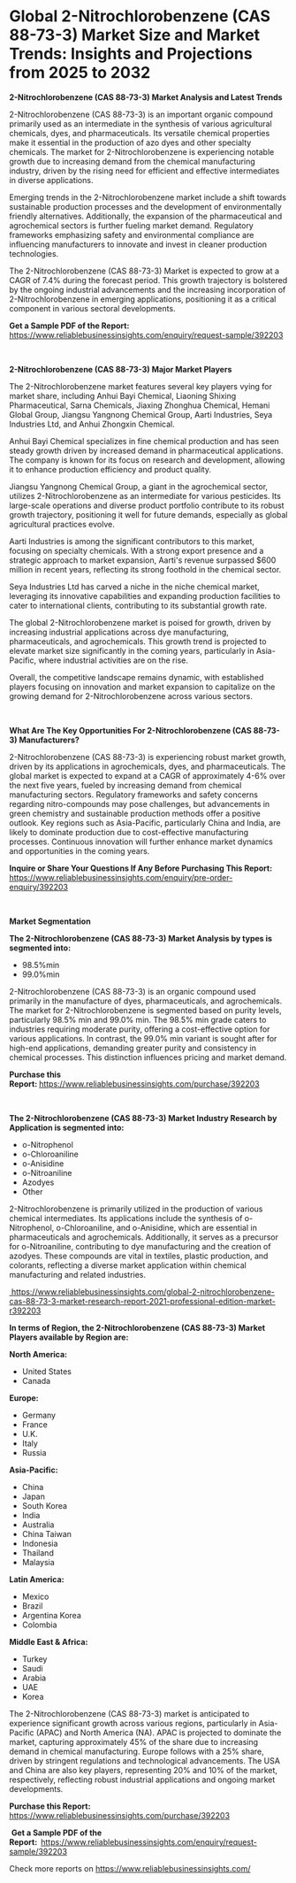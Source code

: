 <p><h1>Global 2-Nitrochlorobenzene (CAS 88-73-3) Market Size and Market Trends: Insights and Projections from 2025 to 2032</h1></p><p><strong>2-Nitrochlorobenzene (CAS 88-73-3) Market Analysis and Latest Trends</strong></p>
<p><p>2-Nitrochlorobenzene (CAS 88-73-3) is an important organic compound primarily used as an intermediate in the synthesis of various agricultural chemicals, dyes, and pharmaceuticals. Its versatile chemical properties make it essential in the production of azo dyes and other specialty chemicals. The market for 2-Nitrochlorobenzene is experiencing notable growth due to increasing demand from the chemical manufacturing industry, driven by the rising need for efficient and effective intermediates in diverse applications.</p><p>Emerging trends in the 2-Nitrochlorobenzene market include a shift towards sustainable production processes and the development of environmentally friendly alternatives. Additionally, the expansion of the pharmaceutical and agrochemical sectors is further fueling market demand. Regulatory frameworks emphasizing safety and environmental compliance are influencing manufacturers to innovate and invest in cleaner production technologies.</p><p>The 2-Nitrochlorobenzene (CAS 88-73-3) Market is expected to grow at a CAGR of 7.4% during the forecast period. This growth trajectory is bolstered by the ongoing industrial advancements and the increasing incorporation of 2-Nitrochlorobenzene in emerging applications, positioning it as a critical component in various sectoral developments.</p></p>
<p><strong>Get a Sample PDF of the Report:&nbsp;</strong> <a href="https://www.reliablebusinessinsights.com/enquiry/request-sample/392203?utm_campaign=39&utm_medium=2&utm_source=Github&utm_content=ia&utm_term=17012025&utm_id=2-nitrochlorobenzene-cas-88-73-3">https://www.reliablebusinessinsights.com/enquiry/request-sample/392203</a></p>
<p>&nbsp;</p>
<p><strong>2-Nitrochlorobenzene (CAS 88-73-3) Major Market Players</strong></p>
<p><p>The 2-Nitrochlorobenzene market features several key players vying for market share, including Anhui Bayi Chemical, Liaoning Shixing Pharmaceutical, Sarna Chemicals, Jiaxing Zhonghua Chemical, Hemani Global Group, Jiangsu Yangnong Chemical Group, Aarti Industries, Seya Industries Ltd, and Anhui Zhongxin Chemical. </p><p>Anhui Bayi Chemical specializes in fine chemical production and has seen steady growth driven by increased demand in pharmaceutical applications. The company is known for its focus on research and development, allowing it to enhance production efficiency and product quality. </p><p>Jiangsu Yangnong Chemical Group, a giant in the agrochemical sector, utilizes 2-Nitrochlorobenzene as an intermediate for various pesticides. Its large-scale operations and diverse product portfolio contribute to its robust growth trajectory, positioning it well for future demands, especially as global agricultural practices evolve.</p><p>Aarti Industries is among the significant contributors to this market, focusing on specialty chemicals. With a strong export presence and a strategic approach to market expansion, Aarti's revenue surpassed $600 million in recent years, reflecting its strong foothold in the chemical sector.</p><p>Seya Industries Ltd has carved a niche in the niche chemical market, leveraging its innovative capabilities and expanding production facilities to cater to international clients, contributing to its substantial growth rate.</p><p>The global 2-Nitrochlorobenzene market is poised for growth, driven by increasing industrial applications across dye manufacturing, pharmaceuticals, and agrochemicals. This growth trend is projected to elevate market size significantly in the coming years, particularly in Asia-Pacific, where industrial activities are on the rise.</p><p>Overall, the competitive landscape remains dynamic, with established players focusing on innovation and market expansion to capitalize on the growing demand for 2-Nitrochlorobenzene across various sectors.</p></p>
<p>&nbsp;</p>
<p><strong>What Are The Key Opportunities For 2-Nitrochlorobenzene (CAS 88-73-3) Manufacturers?</strong></p>
<p><p>2-Nitrochlorobenzene (CAS 88-73-3) is experiencing robust market growth, driven by its applications in agrochemicals, dyes, and pharmaceuticals. The global market is expected to expand at a CAGR of approximately 4-6% over the next five years, fueled by increasing demand from chemical manufacturing sectors. Regulatory frameworks and safety concerns regarding nitro-compounds may pose challenges, but advancements in green chemistry and sustainable production methods offer a positive outlook. Key regions such as Asia-Pacific, particularly China and India, are likely to dominate production due to cost-effective manufacturing processes. Continuous innovation will further enhance market dynamics and opportunities in the coming years.</p></p>
<p><strong>Inquire or Share Your Questions If Any Before Purchasing This Report:</strong> <a href="https://www.reliablebusinessinsights.com/enquiry/pre-order-enquiry/392203?utm_campaign=39&utm_medium=2&utm_source=Github&utm_content=ia&utm_term=17012025&utm_id=2-nitrochlorobenzene-cas-88-73-3">https://www.reliablebusinessinsights.com/enquiry/pre-order-enquiry/392203</a></p>
<p>&nbsp;</p>
<p><strong>Market Segmentation</strong></p>
<p><strong>The 2-Nitrochlorobenzene (CAS 88-73-3) Market Analysis by types is segmented into:</strong></p>
<p><ul><li>98.5%min</li><li>99.0%min</li></ul></p>
<p><p>2-Nitrochlorobenzene (CAS 88-73-3) is an organic compound used primarily in the manufacture of dyes, pharmaceuticals, and agrochemicals. The market for 2-Nitrochlorobenzene is segmented based on purity levels, particularly 98.5% min and 99.0% min. The 98.5% min grade caters to industries requiring moderate purity, offering a cost-effective option for various applications. In contrast, the 99.0% min variant is sought after for high-end applications, demanding greater purity and consistency in chemical processes. This distinction influences pricing and market demand.</p></p>
<p><strong>Purchase this Report:&nbsp;</strong><a href="https://www.reliablebusinessinsights.com/purchase/392203?utm_campaign=39&utm_medium=2&utm_source=Github&utm_content=ia&utm_term=17012025&utm_id=2-nitrochlorobenzene-cas-88-73-3">https://www.reliablebusinessinsights.com/purchase/392203</a></p>
<p>&nbsp;</p>
<p><strong>The 2-Nitrochlorobenzene (CAS 88-73-3) Market Industry Research by Application is segmented into:</strong></p>
<p><ul><li>o-Nitrophenol</li><li>o-Chloroaniline</li><li>o-Anisidine</li><li>o-Nitroaniline</li><li>Azodyes</li><li>Other</li></ul></p>
<p><p>2-Nitrochlorobenzene is primarily utilized in the production of various chemical intermediates. Its applications include the synthesis of o-Nitrophenol, o-Chloroaniline, and o-Anisidine, which are essential in pharmaceuticals and agrochemicals. Additionally, it serves as a precursor for o-Nitroaniline, contributing to dye manufacturing and the creation of azodyes. These compounds are vital in textiles, plastic production, and colorants, reflecting a diverse market application within chemical manufacturing and related industries.</p></p>
<p><a href="https://www.reliablebusinessinsights.com/global-2-nitrochlorobenzene-cas-88-73-3-market-research-report-2021-professional-edition-market-r392203?utm_campaign=39&utm_medium=2&utm_source=Github&utm_content=ia&utm_term=17012025&utm_id=2-nitrochlorobenzene-cas-88-73-3">&nbsp;https://www.reliablebusinessinsights.com/global-2-nitrochlorobenzene-cas-88-73-3-market-research-report-2021-professional-edition-market-r392203</a></p>
<p><strong>In terms of Region, the 2-Nitrochlorobenzene (CAS 88-73-3) Market Players available by Region are:</strong></p>
<p>
    <p> <strong> North America: </strong>
        <ul>
            <li>United States</li>
            <li>Canada</li>
        </ul>
        </p> 
    <p> <strong> Europe: </strong>
        <ul>
            <li>Germany</li>
            <li>France</li>
            <li>U.K.</li>
            <li>Italy</li>
            <li>Russia</li>
        </ul>
        </p> 
    <p> <strong> Asia-Pacific: </strong>
        <ul>
            <li>China</li>
            <li>Japan</li>
            <li>South Korea</li>
            <li>India</li>
            <li>Australia</li>
            <li>China Taiwan</li>
            <li>Indonesia</li>
            <li>Thailand</li>
            <li>Malaysia</li>
        </ul>
        </p> 
    <p> <strong> Latin America: </strong>
        <ul>
            <li>Mexico</li>
            <li>Brazil</li>
            <li>Argentina Korea</li>
            <li>Colombia</li>
        </ul>
        </p> 
    <p> <strong> Middle East & Africa: </strong>
        <ul>
            <li>Turkey</li>
            <li>Saudi</li>
            <li>Arabia</li>
            <li>UAE</li>
            <li>Korea</li>
        </ul>
    </p>
    </p>
<p><p>The 2-Nitrochlorobenzene (CAS 88-73-3) market is anticipated to experience significant growth across various regions, particularly in Asia-Pacific (APAC) and North America (NA). APAC is projected to dominate the market, capturing approximately 45% of the share due to increasing demand in chemical manufacturing. Europe follows with a 25% share, driven by stringent regulations and technological advancements. The USA and China are also key players, representing 20% and 10% of the market, respectively, reflecting robust industrial applications and ongoing market developments.</p></p>
<p><strong>Purchase this Report: </strong><a href="https://www.reliablebusinessinsights.com/purchase/392203?utm_campaign=39&utm_medium=2&utm_source=Github&utm_content=ia&utm_term=17012025&utm_id=2-nitrochlorobenzene-cas-88-73-3">https://www.reliablebusinessinsights.com/purchase/392203</a></p>
<p>&nbsp;<strong>Get a Sample PDF of the Report:&nbsp;&nbsp;</strong><a href="https://www.reliablebusinessinsights.com/enquiry/request-sample/392203?utm_campaign=39&utm_medium=2&utm_source=Github&utm_content=ia&utm_term=17012025&utm_id=2-nitrochlorobenzene-cas-88-73-3">https://www.reliablebusinessinsights.com/enquiry/request-sample/392203</a></p>
<p><strong></strong></p>
<p>Check more reports on <a href="https://www.reliablebusinessinsights.com/?utm_campaign=39&utm_medium=2&utm_source=Github&utm_content=ia&utm_term=17012025&utm_id=2-nitrochlorobenzene-cas-88-73-3">https://www.reliablebusinessinsights.com/</a></p>